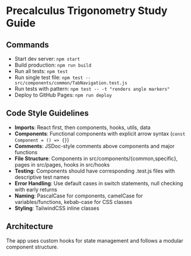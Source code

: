 # Precalculus Trigonometry Study Guide

## Commands
- Start dev server: `npm start`
- Build production: `npm run build`
- Run all tests: `npm test`
- Run single test file: `npm test -- src/components/common/TabNavigation.test.js`
- Run tests with pattern: `npm test -- -t "renders angle markers"`
- Deploy to GitHub Pages: `npm run deploy`

## Code Style Guidelines
- **Imports**: React first, then components, hooks, utils, data
- **Components**: Functional components with explicit arrow syntax (`const Component = () => {}`)
- **Comments**: JSDoc-style comments above components and major functions
- **File Structure**: Components in src/components/{common,specific}, pages in src/pages, hooks in src/hooks
- **Testing**: Components should have corresponding .test.js files with descriptive test names
- **Error Handling**: Use default cases in switch statements, null checking with early returns
- **Naming**: PascalCase for components, camelCase for variables/functions, kebab-case for CSS classes
- **Styling**: TailwindCSS inline classes

## Architecture
The app uses custom hooks for state management and follows a modular component structure.